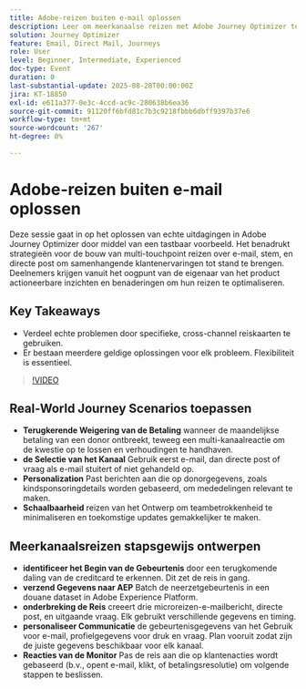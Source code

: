 ```yaml
---
title: Adobe-reizen buiten e-mail oplossen
description: Leer om meerkanaalse reizen met Adobe Journey Optimizer te ontwerpen en te testen, met testprofielen, gebeurtenisgegevens en realistische scenario's voor optimale betrokkenheid.
solution: Journey Optimizer
feature: Email, Direct Mail, Journeys
role: User
level: Beginner, Intermediate, Experienced
doc-type: Event
duration: 0
last-substantial-update: 2025-08-28T00:00:00Z
jira: KT-18850
exl-id: e611a377-0e3c-4ccd-ac9c-280638b6ea36
source-git-commit: 91120ff6bfd81c7b3c9218fbbb6dbff9397b37e6
workflow-type: tm+mt
source-wordcount: '267'
ht-degree: 0%

---
```


# Adobe-reizen buiten e-mail oplossen

Deze sessie gaat in op het oplossen van echte uitdagingen in Adobe Journey Optimizer door middel van een tastbaar voorbeeld. Het benadrukt strategieën voor de bouw van multi-touchpoint reizen over e-mail, stem, en directe post om samenhangende klantenervaringen tot stand te brengen. Deelnemers krijgen vanuit het oogpunt van de eigenaar van het product actioneerbare inzichten en benaderingen om hun reizen te optimaliseren.

## Key Takeaways

* Verdeel echte problemen door specifieke, cross-channel reiskaarten te gebruiken.
* Er bestaan meerdere geldige oplossingen voor elk probleem. Flexibiliteit is essentieel.

>[!VIDEO](https://video.tv.adobe.com/v/3471331/?learn=on&enablevpops)

## Real-World Journey Scenarios toepassen

* **Terugkerende Weigering van de Betaling** wanneer de maandelijkse betaling van een donor ontbreekt, teweeg een multi-kanaalreactie om de kwestie op te lossen en verhoudingen te handhaven.
* **de Selectie van het Kanaal** Gebruik eerst e-mail, dan directe post of vraag als e-mail stuitert of niet gehandeld op.
* **Personalization** Past berichten aan die op donorgegevens, zoals kindsponsoringdetails worden gebaseerd, om mededelingen relevant te maken.
* **Schaalbaarheid** reizen van het Ontwerp om teambetrokkenheid te minimaliseren en toekomstige updates gemakkelijker te maken.

## Meerkanaalsreizen stapsgewijs ontwerpen

* **identificeer het Begin van de Gebeurtenis** door een terugkomende daling van de creditcard te erkennen. Dit zet de reis in gang.
* **verzend Gegevens naar AEP** Batch de neerzetgebeurtenis in een douane dataset in Adobe Experience Platform.
* **onderbreking de Reis** creeert drie microreizen-e-mailbericht, directe post, en uitgaande vraag. Elk gebruikt verschillende gegevens en timing.
* **personaliseer Communicatie** de gebeurtenisgegevens van het Gebruik voor e-mail, profielgegevens voor druk en vraag. Plan vooruit zodat zijn de juiste gegevens beschikbaar voor elk kanaal.
* **Reacties van de Monitor** Pas de reis aan die op klantenacties wordt gebaseerd (b.v., opent e-mail, klikt, of betalingsresolutie) om volgende stappen te beslissen.
